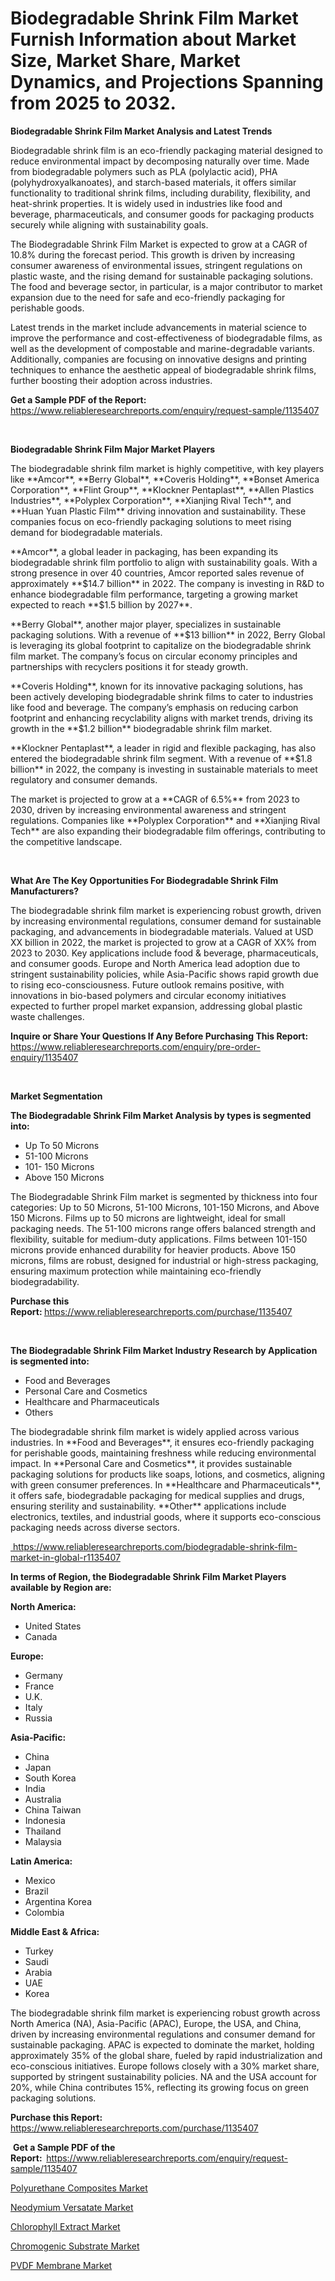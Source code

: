 <p><h1>Biodegradable Shrink Film Market Furnish Information about Market Size, Market Share, Market Dynamics, and Projections Spanning from 2025 to 2032.</h1></p><p><strong>Biodegradable Shrink Film Market Analysis and Latest Trends</strong></p>
<p><p>Biodegradable shrink film is an eco-friendly packaging material designed to reduce environmental impact by decomposing naturally over time. Made from biodegradable polymers such as PLA (polylactic acid), PHA (polyhydroxyalkanoates), and starch-based materials, it offers similar functionality to traditional shrink films, including durability, flexibility, and heat-shrink properties. It is widely used in industries like food and beverage, pharmaceuticals, and consumer goods for packaging products securely while aligning with sustainability goals.</p><p>The Biodegradable Shrink Film Market is expected to grow at a CAGR of 10.8% during the forecast period. This growth is driven by increasing consumer awareness of environmental issues, stringent regulations on plastic waste, and the rising demand for sustainable packaging solutions. The food and beverage sector, in particular, is a major contributor to market expansion due to the need for safe and eco-friendly packaging for perishable goods.</p><p>Latest trends in the market include advancements in material science to improve the performance and cost-effectiveness of biodegradable films, as well as the development of compostable and marine-degradable variants. Additionally, companies are focusing on innovative designs and printing techniques to enhance the aesthetic appeal of biodegradable shrink films, further boosting their adoption across industries.</p></p>
<p><strong>Get a Sample PDF of the Report:&nbsp;</strong> <a href="https://www.reliableresearchreports.com/enquiry/request-sample/1135407?utm_campaign=83&utm_medium=2&utm_source=Github&utm_content=ia&utm_term=26012025&utm_id=biodegradable-shrink-film">https://www.reliableresearchreports.com/enquiry/request-sample/1135407</a></p>
<p>&nbsp;</p>
<p><strong>Biodegradable Shrink Film Major Market Players</strong></p>
<p><p>The biodegradable shrink film market is highly competitive, with key players like **Amcor**, **Berry Global**, **Coveris Holding**, **Bonset America Corporation**, **Flint Group**, **Klockner Pentaplast**, **Allen Plastics Industries**, **Polyplex Corporation**, **Xianjing Rival Tech**, and **Huan Yuan Plastic Film** driving innovation and sustainability. These companies focus on eco-friendly packaging solutions to meet rising demand for biodegradable materials.</p><p>**Amcor**, a global leader in packaging, has been expanding its biodegradable shrink film portfolio to align with sustainability goals. With a strong presence in over 40 countries, Amcor reported sales revenue of approximately **$14.7 billion** in 2022. The company is investing in R&D to enhance biodegradable film performance, targeting a growing market expected to reach **$1.5 billion by 2027**.</p><p>**Berry Global**, another major player, specializes in sustainable packaging solutions. With a revenue of **$13 billion** in 2022, Berry Global is leveraging its global footprint to capitalize on the biodegradable shrink film market. The company’s focus on circular economy principles and partnerships with recyclers positions it for steady growth.</p><p>**Coveris Holding**, known for its innovative packaging solutions, has been actively developing biodegradable shrink films to cater to industries like food and beverage. The company’s emphasis on reducing carbon footprint and enhancing recyclability aligns with market trends, driving its growth in the **$1.2 billion** biodegradable shrink film market.</p><p>**Klockner Pentaplast**, a leader in rigid and flexible packaging, has also entered the biodegradable shrink film segment. With a revenue of **$1.8 billion** in 2022, the company is investing in sustainable materials to meet regulatory and consumer demands.</p><p>The market is projected to grow at a **CAGR of 6.5%** from 2023 to 2030, driven by increasing environmental awareness and stringent regulations. Companies like **Polyplex Corporation** and **Xianjing Rival Tech** are also expanding their biodegradable film offerings, contributing to the competitive landscape.</p></p>
<p>&nbsp;</p>
<p><strong>What Are The Key Opportunities For Biodegradable Shrink Film Manufacturers?</strong></p>
<p><p>The biodegradable shrink film market is experiencing robust growth, driven by increasing environmental regulations, consumer demand for sustainable packaging, and advancements in biodegradable materials. Valued at USD XX billion in 2022, the market is projected to grow at a CAGR of XX% from 2023 to 2030. Key applications include food & beverage, pharmaceuticals, and consumer goods. Europe and North America lead adoption due to stringent sustainability policies, while Asia-Pacific shows rapid growth due to rising eco-consciousness. Future outlook remains positive, with innovations in bio-based polymers and circular economy initiatives expected to further propel market expansion, addressing global plastic waste challenges.</p></p>
<p><strong>Inquire or Share Your Questions If Any Before Purchasing This Report:</strong> <a href="https://www.reliableresearchreports.com/enquiry/pre-order-enquiry/1135407?utm_campaign=83&utm_medium=2&utm_source=Github&utm_content=ia&utm_term=26012025&utm_id=biodegradable-shrink-film">https://www.reliableresearchreports.com/enquiry/pre-order-enquiry/1135407</a></p>
<p>&nbsp;</p>
<p><strong>Market Segmentation</strong></p>
<p><strong>The Biodegradable Shrink Film Market Analysis by types is segmented into:</strong></p>
<p><ul><li>Up To 50 Microns</li><li>51-100 Microns</li><li>101- 150 Microns</li><li>Above 150 Microns</li></ul></p>
<p><p>The Biodegradable Shrink Film market is segmented by thickness into four categories: Up to 50 Microns, 51-100 Microns, 101-150 Microns, and Above 150 Microns. Films up to 50 microns are lightweight, ideal for small packaging needs. The 51-100 microns range offers balanced strength and flexibility, suitable for medium-duty applications. Films between 101-150 microns provide enhanced durability for heavier products. Above 150 microns, films are robust, designed for industrial or high-stress packaging, ensuring maximum protection while maintaining eco-friendly biodegradability.</p></p>
<p><strong>Purchase this Report:&nbsp;</strong><a href="https://www.reliableresearchreports.com/purchase/1135407?utm_campaign=83&utm_medium=2&utm_source=Github&utm_content=ia&utm_term=26012025&utm_id=biodegradable-shrink-film">https://www.reliableresearchreports.com/purchase/1135407</a></p>
<p>&nbsp;</p>
<p><strong>The Biodegradable Shrink Film Market Industry Research by Application is segmented into:</strong></p>
<p><ul><li>Food and Beverages</li><li>Personal Care and Cosmetics</li><li>Healthcare and Pharmaceuticals</li><li>Others</li></ul></p>
<p><p>The biodegradable shrink film market is widely applied across various industries. In **Food and Beverages**, it ensures eco-friendly packaging for perishable goods, maintaining freshness while reducing environmental impact. In **Personal Care and Cosmetics**, it provides sustainable packaging solutions for products like soaps, lotions, and cosmetics, aligning with green consumer preferences. In **Healthcare and Pharmaceuticals**, it offers safe, biodegradable packaging for medical supplies and drugs, ensuring sterility and sustainability. **Other** applications include electronics, textiles, and industrial goods, where it supports eco-conscious packaging needs across diverse sectors.</p></p>
<p><a href="https://www.reliableresearchreports.com/biodegradable-shrink-film-market-in-global-r1135407?utm_campaign=83&utm_medium=2&utm_source=Github&utm_content=ia&utm_term=26012025&utm_id=biodegradable-shrink-film">&nbsp;https://www.reliableresearchreports.com/biodegradable-shrink-film-market-in-global-r1135407</a></p>
<p><strong>In terms of Region, the Biodegradable Shrink Film Market Players available by Region are:</strong></p>
<p>
    <p> <strong> North America: </strong>
        <ul>
            <li>United States</li>
            <li>Canada</li>
        </ul>
        </p> 
    <p> <strong> Europe: </strong>
        <ul>
            <li>Germany</li>
            <li>France</li>
            <li>U.K.</li>
            <li>Italy</li>
            <li>Russia</li>
        </ul>
        </p> 
    <p> <strong> Asia-Pacific: </strong>
        <ul>
            <li>China</li>
            <li>Japan</li>
            <li>South Korea</li>
            <li>India</li>
            <li>Australia</li>
            <li>China Taiwan</li>
            <li>Indonesia</li>
            <li>Thailand</li>
            <li>Malaysia</li>
        </ul>
        </p> 
    <p> <strong> Latin America: </strong>
        <ul>
            <li>Mexico</li>
            <li>Brazil</li>
            <li>Argentina Korea</li>
            <li>Colombia</li>
        </ul>
        </p> 
    <p> <strong> Middle East & Africa: </strong>
        <ul>
            <li>Turkey</li>
            <li>Saudi</li>
            <li>Arabia</li>
            <li>UAE</li>
            <li>Korea</li>
        </ul>
    </p>
    </p>
<p><p>The biodegradable shrink film market is experiencing robust growth across North America (NA), Asia-Pacific (APAC), Europe, the USA, and China, driven by increasing environmental regulations and consumer demand for sustainable packaging. APAC is expected to dominate the market, holding approximately 35% of the global share, fueled by rapid industrialization and eco-conscious initiatives. Europe follows closely with a 30% market share, supported by stringent sustainability policies. NA and the USA account for 20%, while China contributes 15%, reflecting its growing focus on green packaging solutions.</p></p>
<p><strong>Purchase this Report: </strong><a href="https://www.reliableresearchreports.com/purchase/1135407?utm_campaign=83&utm_medium=2&utm_source=Github&utm_content=ia&utm_term=26012025&utm_id=biodegradable-shrink-film">https://www.reliableresearchreports.com/purchase/1135407</a></p>
<p>&nbsp;<strong>Get a Sample PDF of the Report:&nbsp;&nbsp;</strong><a href="https://www.reliableresearchreports.com/enquiry/request-sample/1135407?utm_campaign=83&utm_medium=2&utm_source=Github&utm_content=ia&utm_term=26012025&utm_id=biodegradable-shrink-film">https://www.reliableresearchreports.com/enquiry/request-sample/1135407</a></p>
<p><strong></strong></p>
<p><p><a href="https://github.com/laajzervo/Market-Research-Report-List-1/blob/main/polyurethane-composites-market.md?utm_campaign=83&utm_medium=2&utm_source=Github&utm_content=ia&utm_term=26012025&utm_id=biodegradable-shrink-film">Polyurethane Composites Market</a></p><p><a href="https://github.com/supicweg/Market-Research-Report-List-1/blob/main/neodymium-versatate-market.md?utm_campaign=83&utm_medium=2&utm_source=Github&utm_content=ia&utm_term=26012025&utm_id=biodegradable-shrink-film">Neodymium Versatate Market</a></p><p><a href="https://github.com/howdlecirone/Market-Research-Report-List-1/blob/main/chlorophyll-extract-market.md?utm_campaign=83&utm_medium=2&utm_source=Github&utm_content=ia&utm_term=26012025&utm_id=biodegradable-shrink-film">Chlorophyll Extract Market</a></p><p><a href="https://github.com/salodipura00/Market-Research-Report-List-1/blob/main/chromogenic-substrate-market.md?utm_campaign=83&utm_medium=2&utm_source=Github&utm_content=ia&utm_term=26012025&utm_id=biodegradable-shrink-film">Chromogenic Substrate Market</a></p><p><a href="https://github.com/ivannakkaiivanna82/Market-Research-Report-List-1/blob/main/pvdf-membrane-market.md?utm_campaign=83&utm_medium=2&utm_source=Github&utm_content=ia&utm_term=26012025&utm_id=biodegradable-shrink-film">PVDF Membrane Market</a></p></p>